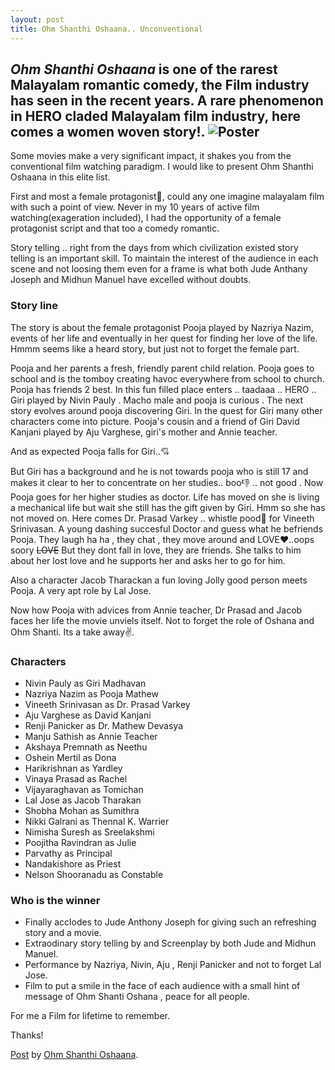 ```yaml
---
layout: post
title: Ohm Shanthi Oshaana.. Unconventional 
---
```


*Ohm Shanthi Oshaana* is one of the rarest Malayalam romantic comedy, the Film industry has seen in the recent years. A rare phenomenon in HERO claded Malayalam film industry, here comes a women woven story!.
![Poster](http://malayalammovietalk.com/wp-content/uploads/2014/02/Ohm-Shanthi-Oshaana.jpg)
-----

Some movies make a very significant impact, it shakes you from the conventional film watching paradigm. I would like to present Ohm Shanthi Oshaana 
in this elite list.

First and most a female protagonist:woman:, could any one imagine malayalam film with such a point of view. Never in my 10 years of active film watching(exageration included), 
I had the opportunity of a female protagonist script and that too a comedy romantic.

Story telling ..  right from the days from which civilization existed story telling is an important skill. To maintain the interest of the audience
in each scene and not loosing them even for a frame is what both Jude Anthany Joseph and Midhun Manuel have excelled without doubts.


### Story line

The story is about the female protagonist Pooja played by Nazriya Nazim, events of her life and eventually in her quest for finding her love of the life.
Hmmm seems like a heard story, but just not to forget the female part. 

Pooja and her parents a fresh, friendly parent child relation. Pooja goes to school and is the tomboy creating havoc everywhere from school to church.
Pooja has friends 2 best. In this fun filled place enters .. taadaaa .. HERO .. Giri played by Nivin Pauly . Macho male and pooja is curious .
The next story evolves around pooja discovering Giri. In the quest for Giri many other characters come into picture. Pooja's cousin and a friend of Giri David Kanjani played by Aju Varghese,
giri's mother and Annie teacher.

And as expected Pooja falls for Giri..:cupid: 

But Giri has a background and he is not towards pooja who is still 17 and makes it clear to her to concentrate on her studies.. boo:thumbsdown: .. not good .
Now Pooja goes for her higher studies as doctor. Life has moved on she is living a mechanical life but wait she still has  the gift given by Giri.
Hmm so she has not moved on. Here comes Dr. Prasad Varkey .. whistle pood:clap: for Vineeth Srinivasan. A young dashing succesful Doctor and guess what 
he befriends Pooja. They laugh ha ha , they chat , they move around and LOVE:heart:..oops soory  <del>LOVE</del> But they dont fall in love, they are friends. She talks to him about her lost love and he supports her 
and asks her to go for him.

Also a character Jacob Tharackan a fun loving Jolly good person meets Pooja. A very apt role by Lal Jose.

Now how Pooja with advices from Annie teacher, Dr Prasad and Jacob faces her life the movie unviels itself.
Not to forget the role of Oshana and Ohm Shanti. Its a take away:v:.

### Characters

* Nivin Pauly as Giri Madhavan
* Nazriya Nazim as Pooja Mathew
* Vineeth Srinivasan as Dr. Prasad Varkey
* Aju Varghese as David Kanjani
* Renji Panicker as Dr. Mathew Devasya
* Manju Sathish as Annie Teacher
* Akshaya Premnath as Neethu
* Oshein Mertil as Dona
* Harikrishnan as Yardley
* Vinaya Prasad as Rachel
* Vijayaraghavan as Tomichan
* Lal Jose as Jacob Tharakan
* Shobha Mohan as Sumithra
* Nikki Galrani as Thennal K. Warrier
* Nimisha Suresh as Sreelakshmi
* Poojitha Ravindran as Julie
* Parvathy as Principal
* Nandakishore as Priest
* Nelson Shooranadu as Constable


### Who is the winner

* Finally acclodes to Jude Anthony Joseph for giving such an refreshing story and a movie.
* Extraodinary story telling by and Screenplay by  both Jude and Midhun Manuel.
* Performance by Nazriya, Nivin, Aju , Renji Panicker and not to forget Lal Jose.
* Film to put a smile in the face of each audience with a small hint of message of  Ohm Shanti Oshana , peace for all people.

For me a Film for lifetime to remember.


Thanks!

<div id="fb-root"></div> <script>(function(d, s, id) { var js, fjs = d.getElementsByTagName(s)[0]; if (d.getElementById(id)) return; js = d.createElement(s); js.id = id; js.src = "//connect.facebook.net/en_US/all.js#xfbml=1"; fjs.parentNode.insertBefore(js, fjs); }(document, 'script', 'facebook-jssdk'));</script>
<div class="fb-post" data-href="https://www.facebook.com/ohmshanthioshaana/photos/a.548096945282985.1073741825.548095251949821/598979996861346/?type=1" data-width="466"><div class="fb-xfbml-parse-ignore"><a href="https://www.facebook.com/ohmshanthioshaana/photos/a.548096945282985.1073741825.548095251949821/598979996861346/?type=1">Post</a> by <a href="https://www.facebook.com/ohmshanthioshaana">Ohm Shanthi Oshaana</a>.</div></div>

